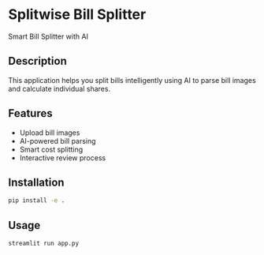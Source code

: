 # Splitwise Bill Splitter

Smart Bill Splitter with AI

## Description

This application helps you split bills intelligently using AI to parse bill images and calculate individual shares.

## Features

- Upload bill images
- AI-powered bill parsing
- Smart cost splitting
- Interactive review process

## Installation

```bash
pip install -e .
```

## Usage

```bash
streamlit run app.py
```